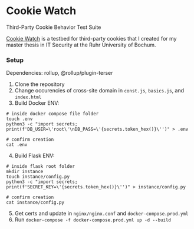 # Cookie Watch
Third-Party Cookie Behavior Test Suite 

[Cookie Watch](https://cookie.danielp.xyz/) is a testbed for third-party cookies that I created for my master thesis in IT Security at the Ruhr University of Bochum. 

### Setup
Dependencies: rollup, @rollup/plugin-terser

1. Clone the repository
2. Change occurencies of cross-site domain in `const.js`, `basics.js`, and `index.html`
3. Build Docker ENV:
```shell
# inside docker compose file folder
touch .env
python3 -c "import secrets; print(f'DB_USER=\'root\'\nDB_PASS=\'{secrets.token_hex()}\'')" > .env

# confirm creation
cat .env
```
4. Build Flask ENV:
```shell
# inside flask root folder
mkdir instance
touch instance/config.py
python3 -c "import secrets; print(f'SECRET_KEY=\'{secrets.token_hex()}\'')" > instance/config.py

# confirm creation
cat instance/config.py
```
5. Get certs and update in `nginx/nginx.conf` and `docker-compose.prod.yml`
6. Run `docker-compose -f docker-compose.prod.yml up -d --build`
